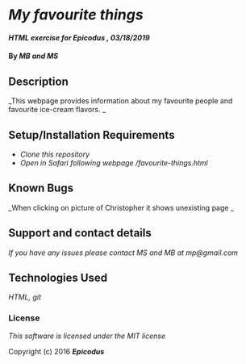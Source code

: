

# _My favourite things_

#### _HTML exercise for Epicodus , 03/18/2019_

#### By _**MB and MS**_

## Description

_This webpage provides information about my favourite people and favourite ice-cream flavors. _
## Setup/Installation Requirements

* _Clone this repository_
* _Open in Safari following webpage /favourite-things.html_



## Known Bugs

_When clicking on picture of Christopher it shows unexisting page _

## Support and contact details

_If you have any issues please contact MS and MB at mp@gmail.com_

## Technologies Used

_HTML, git_
### License

*This software is licensed under the MIT license*

Copyright (c) 2016 **_Epicodus_**
